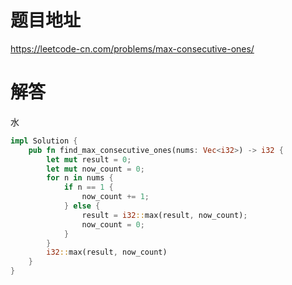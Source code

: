 # 题目地址

<https://leetcode-cn.com/problems/max-consecutive-ones/>

# 解答

水

```rust
impl Solution {
    pub fn find_max_consecutive_ones(nums: Vec<i32>) -> i32 {
        let mut result = 0;
        let mut now_count = 0;
        for n in nums {
            if n == 1 {
                now_count += 1;
            } else {
                result = i32::max(result, now_count);
                now_count = 0;
            }
        }
        i32::max(result, now_count)
    }
}
```
